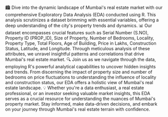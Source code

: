 🏙️ Dive into the dynamic landscape of Mumbai's real estate market with our comprehensive Exploratory Data Analysis (EDA) conducted using R. This analysis scrutinizes a dataset brimming with essential variables, offering a deep understanding of the city's property trends and dynamics.
📊 Our dataset encompasses crucial features such as Serial Number (S.NO), Property ID (PROP_ID), Size of Property, Number of Bedrooms, Locality, Property Type, Total Floors, Age of Building, Price in Lakhs, Construction Status, Latitude, and Longitude. Through meticulous analysis of these attributes, we unravel insightful patterns and correlations that drive Mumbai's real estate market.
🔍 Join us as we navigate through the data, employing R's powerful analytical capabilities to uncover hidden insights and trends. From discerning the impact of property size and number of bedrooms on price fluctuations to understanding the influence of locality and construction status, our EDA offers a holistic view of Mumbai's real estate landscape.
💡 Whether you're a data enthusiast, a real estate professional, or an investor seeking valuable market insights, this EDA serves as a crucial resource for understanding the nuances of Mumbai's property market. Stay informed, make data-driven decisions, and embark on your journey through Mumbai's real estate terrain with confidence.
